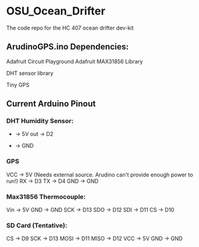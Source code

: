 # OSU_Ocean_Drifter
The code repo for the HC 407 ocean drifter dev-kit


## ArudinoGPS.ino Dependencies:

Adafruit Circuit Playground
Adafruit MAX31856 Library

DHT sensor library

Tiny GPS

## Current Arduino Pinout
### DHT Humidity Sensor:
+   -> 5V
out -> D2
-   -> GND

### GPS
VCC -> 5V  (Needs external source. Arudino can't provide enough power to run!)
RX  -> D3
TX  -> D4
GND -> GND


### Max31856 Thermocouple:
Vin -> 5V
GND -> GND
SCK -> D13
SDO -> D12
SDI -> D11
CS  -> D10


### SD Card (Tentative):
CS   -> D9
SCK  -> D13
MOSI -> D11
MISO -> D12
VCC  -> 5V
GND  -> GND

